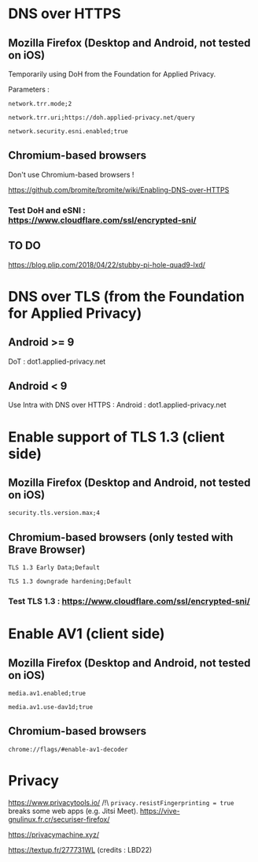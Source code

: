 # DNS over HTTPS

## Mozilla Firefox (Desktop and Android, not tested on iOS)

Temporarily using DoH from the Foundation for Applied Privacy.

Parameters :

```
network.trr.mode;2
```
```
network.trr.uri;https://doh.applied-privacy.net/query
```
```
network.security.esni.enabled;true
```

## Chromium-based browsers

Don't use Chromium-based browsers !

https://github.com/bromite/bromite/wiki/Enabling-DNS-over-HTTPS

### Test DoH and eSNI : https://www.cloudflare.com/ssl/encrypted-sni/

## TO DO

https://blog.plip.com/2018/04/22/stubby-pi-hole-quad9-lxd/

# DNS over TLS (from the Foundation for Applied Privacy)

## Android >= 9

DoT : dot1.applied-privacy.net

## Android < 9

Use Intra with DNS over HTTPS : Android : dot1.applied-privacy.net

# Enable support of TLS 1.3 (client side)

## Mozilla Firefox (Desktop and Android, not tested on iOS)

```
security.tls.version.max;4
```

## Chromium-based browsers (only tested with Brave Browser)

```
TLS 1.3 Early Data;Default
```
```
TLS 1.3 downgrade hardening;Default
```

### Test TLS 1.3 : https://www.cloudflare.com/ssl/encrypted-sni/

# Enable AV1 (client side)

## Mozilla Firefox (Desktop and Android, not tested on iOS)

```
media.av1.enabled;true
```
```
media.av1.use-dav1d;true
```

## Chromium-based browsers

```
chrome://flags/#enable-av1-decoder
```

# Privacy

https://www.privacytools.io/ /!\ `privacy.resistFingerprinting = true` breaks some web apps (e.g. Jitsi Meet).
https://vive-gnulinux.fr.cr/securiser-firefox/

https://privacymachine.xyz/

https://textup.fr/277731WL (credits : LBD22)
